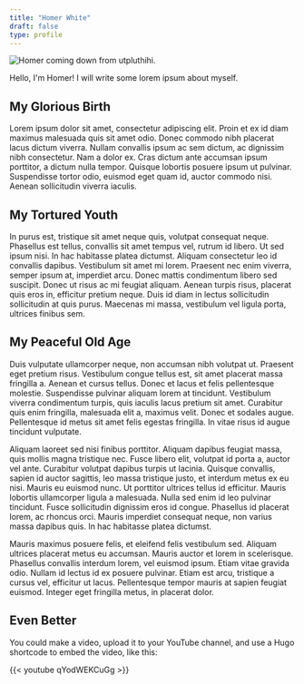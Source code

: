 ```yaml
---
title: "Homer White"
draft: false
type: profile
---
```


![Homer coming down from utpluthihi.](/profiles/homer/homerutpluthihi.jpg)

Hello, I'm Homer!  I will write some lorem ipsum about myself.

<!--more-->

## My Glorious Birth

Lorem ipsum dolor sit amet, consectetur adipiscing elit. Proin et ex id diam maximus malesuada quis sit amet odio. Donec commodo nibh placerat lacus dictum viverra. Nullam convallis ipsum ac sem dictum, ac dignissim nibh consectetur. Nam a dolor ex. Cras dictum ante accumsan ipsum porttitor, a dictum nulla tempor. Quisque lobortis posuere ipsum ut pulvinar. Suspendisse tortor odio, euismod eget quam id, auctor commodo nisi. Aenean sollicitudin viverra iaculis.

## My Tortured Youth

In purus est, tristique sit amet neque quis, volutpat consequat neque. Phasellus est tellus, convallis sit amet tempus vel, rutrum id libero. Ut sed ipsum nisi. In hac habitasse platea dictumst. Aliquam consectetur leo id convallis dapibus. Vestibulum sit amet mi lorem. Praesent nec enim viverra, semper ipsum at, imperdiet arcu. Donec mattis condimentum libero sed suscipit. Donec ut risus ac mi feugiat aliquam. Aenean turpis risus, placerat quis eros in, efficitur pretium neque. Duis id diam in lectus sollicitudin sollicitudin at quis purus. Maecenas mi massa, vestibulum vel ligula porta, ultrices finibus sem.


## My Peaceful Old Age

Duis vulputate ullamcorper neque, non accumsan nibh volutpat ut. Praesent eget pretium risus. Vestibulum congue tellus est, sit amet placerat massa fringilla a. Aenean et cursus tellus. Donec et lacus et felis pellentesque molestie. Suspendisse pulvinar aliquam lorem at tincidunt. Vestibulum viverra condimentum turpis, quis iaculis lacus pretium sit amet. Curabitur quis enim fringilla, malesuada elit a, maximus velit. Donec et sodales augue. Pellentesque id metus sit amet felis egestas fringilla. In vitae risus id augue tincidunt vulputate.

Aliquam laoreet sed nisi finibus porttitor. Aliquam dapibus feugiat massa, quis mollis magna tristique nec. Fusce libero elit, volutpat id porta a, auctor vel ante. Curabitur volutpat dapibus turpis ut lacinia. Quisque convallis, sapien id auctor sagittis, leo massa tristique justo, et interdum metus ex eu nisi. Mauris eu euismod nunc. Ut porttitor ultrices tellus id efficitur. Mauris lobortis ullamcorper ligula a malesuada. Nulla sed enim id leo pulvinar tincidunt. Fusce sollicitudin dignissim eros id congue. Phasellus id placerat lorem, ac rhoncus orci. Mauris imperdiet consequat neque, non varius massa dapibus quis. In hac habitasse platea dictumst.

Mauris maximus posuere felis, et eleifend felis vestibulum sed. Aliquam ultrices placerat metus eu accumsan. Mauris auctor et lorem in scelerisque. Phasellus convallis interdum lorem, vel euismod ipsum. Etiam vitae gravida odio. Nullam id lectus id ex posuere pulvinar. Etiam est arcu, tristique a cursus vel, efficitur ut lacus. Pellentesque tempor mauris at sapien feugiat euismod. Integer eget fringilla metus, in placerat dolor. 

## Even Better

You could make a video, upload it to your YouTube channel, and use a Hugo shortcode to embed the video, like this:

{{< youtube qYodWEKCuGg >}}
